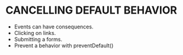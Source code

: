 # CANCELLING DEFAULT BEHAVIOR
- Events can have consequences.
- Clicking on links.
- Submitting a forms.
- Prevent a behavior with preventDefault()